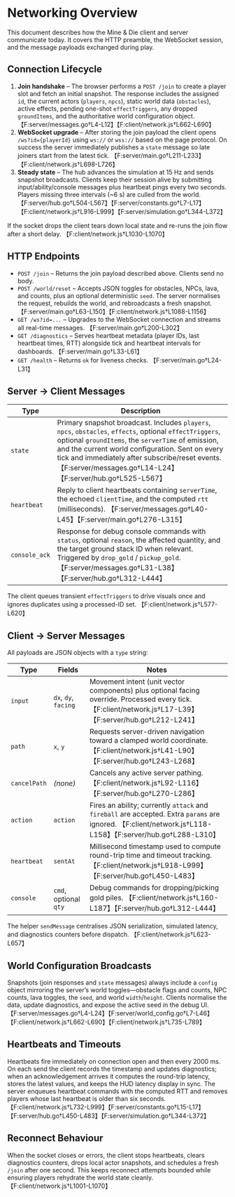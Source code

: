 # Networking Overview

This document describes how the Mine & Die client and server communicate today. It covers the HTTP preamble, the WebSocket session, and the message payloads exchanged during play.

## Connection Lifecycle

1. **Join handshake** – The browser performs a `POST /join` to create a player slot and fetch an initial snapshot. The response includes the assigned `id`, the current actors (`players`, `npcs`), static world data (`obstacles`), active effects, pending one-shot `effectTriggers`, any dropped `groundItems`, and the authoritative world configuration object. 【F:server/messages.go†L4-L12】【F:client/network.js†L662-L690】
2. **WebSocket upgrade** – After storing the join payload the client opens `/ws?id={playerId}` using `ws://` or `wss://` based on the page protocol. On success the server immediately publishes a `state` message so late joiners start from the latest tick. 【F:server/main.go†L211-L233】【F:client/network.js†L698-L726】
3. **Steady state** – The hub advances the simulation at 15 Hz and sends snapshot broadcasts. Clients keep their session alive by submitting input/ability/console messages plus heartbeat pings every two seconds. Players missing three intervals (~6 s) are culled from the world. 【F:server/hub.go†L504-L567】【F:server/constants.go†L7-L17】【F:client/network.js†L916-L999】【F:server/simulation.go†L344-L372】

If the socket drops the client tears down local state and re-runs the join flow after a short delay. 【F:client/network.js†L1030-L1070】

## HTTP Endpoints

- `POST /join` – Returns the join payload described above. Clients send no body.
- `POST /world/reset` – Accepts JSON toggles for obstacles, NPCs, lava, and counts, plus an optional deterministic `seed`. The server normalises the request, rebuilds the world, and rebroadcasts a fresh snapshot. 【F:server/main.go†L63-L150】【F:client/network.js†L1088-L1156】
- `GET /ws?id=...` – Upgrades to the WebSocket connection and streams all real-time messages. 【F:server/main.go†L200-L302】
- `GET /diagnostics` – Serves heartbeat metadata (player IDs, last heartbeat times, RTT) alongside tick and heartbeat intervals for dashboards. 【F:server/main.go†L33-L61】
- `GET /health` – Returns `ok` for liveness checks. 【F:server/main.go†L24-L31】

## Server → Client Messages

| Type | Description |
| --- | --- |
| `state` | Primary snapshot broadcast. Includes `players`, `npcs`, `obstacles`, `effects`, optional `effectTriggers`, optional `groundItems`, the `serverTime` of emission, and the current world configuration. Sent on every tick and immediately after subscribe/reset events. 【F:server/messages.go†L14-L24】【F:server/hub.go†L525-L567】 |
| `heartbeat` | Reply to client heartbeats containing `serverTime`, the echoed `clientTime`, and the computed `rtt` (milliseconds). 【F:server/messages.go†L40-L45】【F:server/main.go†L276-L315】 |
| `console_ack` | Response for debug console commands with `status`, optional `reason`, the affected quantity, and the target ground stack ID when relevant. Triggered by `drop_gold` / `pickup_gold`. 【F:server/messages.go†L31-L38】【F:server/hub.go†L312-L444】 |

The client queues transient `effectTriggers` to drive visuals once and ignores duplicates using a processed-ID set. 【F:client/network.js†L577-L620】

## Client → Server Messages

All payloads are JSON objects with a `type` string:

| Type | Fields | Notes |
| --- | --- | --- |
| `input` | `dx`, `dy`, `facing` | Movement intent (unit vector components) plus optional facing override. Processed every tick. 【F:client/network.js†L17-L39】【F:server/hub.go†L212-L241】 |
| `path` | `x`, `y` | Requests server-driven navigation toward a clamped world coordinate. 【F:client/network.js†L41-L90】【F:server/hub.go†L243-L268】 |
| `cancelPath` | _(none)_ | Cancels any active server pathing. 【F:client/network.js†L92-L116】【F:server/hub.go†L270-L286】 |
| `action` | `action` | Fires an ability; currently `attack` and `fireball` are accepted. Extra `params` are ignored. 【F:client/network.js†L118-L158】【F:server/hub.go†L288-L310】 |
| `heartbeat` | `sentAt` | Millisecond timestamp used to compute round-trip time and timeout tracking. 【F:client/network.js†L918-L999】【F:server/hub.go†L450-L483】 |
| `console` | `cmd`, optional `qty` | Debug commands for dropping/picking gold piles. 【F:client/network.js†L160-L187】【F:server/hub.go†L312-L444】 |

The helper `sendMessage` centralises JSON serialization, simulated latency, and diagnostics counters before dispatch. 【F:client/network.js†L623-L657】

## World Configuration Broadcasts

Snapshots (join responses and `state` messages) always include a `config` object mirroring the server’s world toggles—obstacle flags and counts, NPC counts, lava toggles, the `seed`, and world `width`/`height`. Clients normalise the data, update diagnostics, and expose the active seed in the debug UI. 【F:server/messages.go†L4-L24】【F:server/world_config.go†L7-L46】【F:client/network.js†L662-L690】【F:client/network.js†L735-L789】

## Heartbeats and Timeouts

Heartbeats fire immediately on connection open and then every 2000 ms. On each send the client records the timestamp and updates diagnostics; when an acknowledgement arrives it computes the round-trip latency, stores the latest values, and keeps the HUD latency display in sync. The server enqueues heartbeat commands with the computed RTT and removes players whose last heartbeat is older than six seconds. 【F:client/network.js†L732-L999】【F:server/constants.go†L15-L17】【F:server/hub.go†L450-L483】【F:server/simulation.go†L344-L372】

## Reconnect Behaviour

When the socket closes or errors, the client stops heartbeats, clears diagnostics counters, drops local actor snapshots, and schedules a fresh `/join` after one second. This keeps reconnect attempts bounded while ensuring players rehydrate the world state cleanly. 【F:client/network.js†L1001-L1070】
